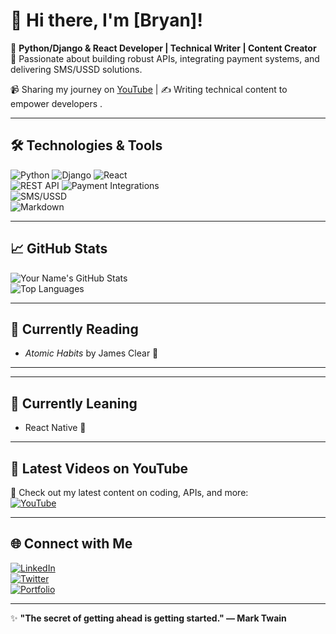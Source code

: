 # 👋 Hi there, I'm [Bryan]!  

🌟 **Python/Django & React Developer | Technical Writer | Content Creator**  
🚀 Passionate about building robust APIs, integrating payment systems, and delivering SMS/USSD solutions.  

📹 Sharing my journey on [YouTube](https://www.youtube.com/@brian_oginga) | ✍️ Writing technical content to empower developers .  

---

## 🛠️ Technologies & Tools  
![Python](https://img.shields.io/badge/-Python-3776AB?style=flat&logo=python&logoColor=white)
![Django](https://img.shields.io/badge/-Django-092E20?style=flat&logo=django&logoColor=white)
![React](https://img.shields.io/badge/-React-61DAFB?style=flat&logo=react&logoColor=black)  
![REST API](https://img.shields.io/badge/-REST%20APIs-6DB33F?style=flat&logo=spring&logoColor=white)
![Payment Integrations](https://img.shields.io/badge/-Payment%20Integrations-0078D4?style=flat&logo=azuredevops&logoColor=white)  
![SMS/USSD](https://img.shields.io/badge/-SMS%2FUSSD-FFDD00?style=flat&logo=twilio&logoColor=black)  
![Markdown](https://img.shields.io/badge/-Markdown-000?style=flat&logo=markdown&logoColor=white)

---

## 📈 GitHub Stats  
![Your Name's GitHub Stats](https://github-readme-stats.vercel.app/api?username=yourusername&show_icons=true&theme=radical)  
![Top Languages](https://github-readme-stats.vercel.app/api/top-langs/?username=yourusername&layout=compact&theme=radical)

---

## 📖 Currently Reading  
- *Atomic Habits* by James Clear 📘  

---

---

## 📖 Currently Leaning  
- React Native 📘  

---

## 🎥 Latest Videos on YouTube  
🌟 Check out my latest content on coding, APIs, and more:  
[![YouTube](https://img.shields.io/badge/-Subscribe-red?style=flat&logo=youtube&logoColor=white)](https://www.youtube.com/@brian_oginga)

---

## 🌐 Connect with Me  
[![LinkedIn](https://img.shields.io/badge/-LinkedIn-0077B5?style=flat&logo=linkedin&logoColor=white)](https://www.linkedin.com/in/brian-oginga-416a41185/)  
[![Twitter](https://img.shields.io/badge/-Twitter-1DA1F2?style=flat&logo=twitter&logoColor=white)](https://x.com/bryan_oginga)  
[![Portfolio](https://img.shields.io/badge/-Portfolio-blue?style=flat)](https://brianoginga.com)  

---

✨ **"The secret of getting ahead is getting started." — Mark Twain**
